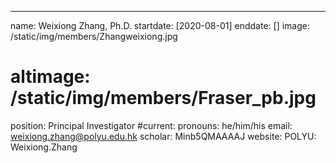 ---
name: Weixiong Zhang, Ph.D.
startdate: [2020-08-01]
enddate: []
image: /static/img/members/Zhangweixiong.jpg
# altimage: /static/img/members/Fraser_pb.jpg
position: Principal Investigator
#current:
pronouns: he/him/his
email: weixiong.zhang@polyu.edu.hk
scholar: Minb5QMAAAAJ
website:
POLYU: Weixiong.Zhang
